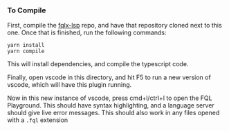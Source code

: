 ### To Compile

First, compile the [fqlx-lsp](https://github.com/fauna/fqlx-lsp) repo, and have
that repository cloned next to this one. Once that is finished, run the
following commands:
```
yarn install
yarn compile
```

This will install dependencies, and compile the typescript code.

Finally, open vscode in this directory, and hit F5 to run a new version of
vscode, which will have this plugin running.

Now in this new instance of vscode, press cmd+l/ctrl+l to open the FQL Playground.
This should have syntax highlighting, and a language server should give live
error messages.
This should also work in any files opened with a `.fql` extension
